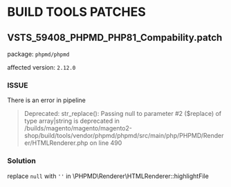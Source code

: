 # BUILD TOOLS PATCHES

## VSTS_59408_PHPMD_PHP81_Compability.patch

package: `phpmd/phpmd`

affected version: `2.12.0`

### ISSUE

There is an error in pipeline

> Deprecated: str_replace(): Passing null to parameter #2 ($replace) of type array|string is deprecated in /builds/magento/magento/magento2-shop/build/tools/vendor/phpmd/phpmd/src/main/php/PHPMD/Renderer/HTMLRenderer.php on line 490

### Solution

replace `null` with `''` in \PHPMD\Renderer\HTMLRenderer::highlightFile
